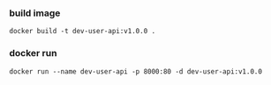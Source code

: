 
### build image
```
docker build -t dev-user-api:v1.0.0 .
```

### docker run
```
docker run --name dev-user-api -p 8000:80 -d dev-user-api:v1.0.0 
```

